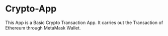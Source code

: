 # Crypto-App
This App is a Basic Crypto Transaction App.
It carries out the Transaction of Ethereum through MetaMask Wallet.
